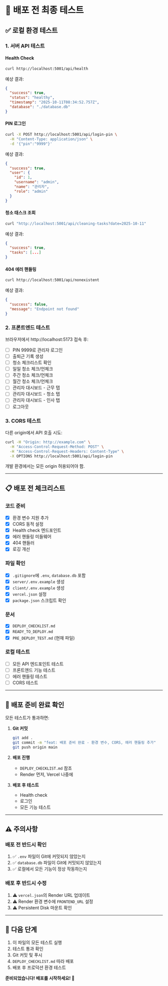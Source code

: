 # 🧪 배포 전 최종 테스트

## ✅ 로컬 환경 테스트

### 1. 서버 API 테스트

#### Health Check
```bash
curl http://localhost:5001/api/health
```
예상 결과:
```json
{
  "success": true,
  "status": "healthy",
  "timestamp": "2025-10-11T08:34:52.757Z",
  "database": "./database.db"
}
```

#### PIN 로그인
```bash
curl -X POST http://localhost:5001/api/login-pin \
  -H "Content-Type: application/json" \
  -d '{"pin":"9999"}'
```
예상 결과:
```json
{
  "success": true,
  "user": {
    "id": 1,
    "username": "admin",
    "name": "관리자",
    "role": "admin"
  }
}
```

#### 청소 태스크 조회
```bash
curl "http://localhost:5001/api/cleaning-tasks?date=2025-10-11"
```
예상 결과:
```json
{
  "success": true,
  "tasks": [...]
}
```

#### 404 에러 핸들링
```bash
curl http://localhost:5001/api/nonexistent
```
예상 결과:
```json
{
  "success": false,
  "message": "Endpoint not found"
}
```

### 2. 프론트엔드 테스트

브라우저에서 http://localhost:5173 접속 후:

- [ ] PIN 9999로 관리자 로그인
- [ ] 출퇴근 기록 생성
- [ ] 청소 체크리스트 확인
- [ ] 일일 청소 체크/언체크
- [ ] 주간 청소 체크/언체크
- [ ] 월간 청소 체크/언체크
- [ ] 관리자 대시보드 - 근무 탭
- [ ] 관리자 대시보드 - 청소 탭
- [ ] 관리자 대시보드 - 인사 탭
- [ ] 로그아웃

### 3. CORS 테스트

다른 origin에서 API 호출 시도:
```bash
curl -H "Origin: http://example.com" \
  -H "Access-Control-Request-Method: POST" \
  -H "Access-Control-Request-Headers: Content-Type" \
  -X OPTIONS http://localhost:5001/api/login-pin
```

개발 환경에서는 모든 origin 허용되어야 함.

---

## 📋 배포 전 체크리스트

### 코드 준비
- [x] 환경 변수 지원 추가
- [x] CORS 동적 설정
- [x] Health check 엔드포인트
- [x] 에러 핸들링 미들웨어
- [x] 404 핸들러
- [x] 로깅 개선

### 파일 확인
- [x] `.gitignore`에 `.env`, `database.db` 포함
- [x] `server/.env.example` 생성
- [x] `client/.env.example` 생성
- [x] `vercel.json` 설정
- [x] `package.json` 스크립트 확인

### 문서
- [x] `DEPLOY_CHECKLIST.md`
- [x] `READY_TO_DEPLOY.md`
- [x] `PRE_DEPLOY_TEST.md` (현재 파일)

### 로컬 테스트
- [ ] 모든 API 엔드포인트 테스트
- [ ] 프론트엔드 기능 테스트
- [ ] 에러 핸들링 테스트
- [ ] CORS 테스트

---

## 🚀 배포 준비 완료 확인

모든 테스트가 통과하면:

1. **Git 커밋**
   ```bash
   git add .
   git commit -m "feat: 배포 준비 완료 - 환경 변수, CORS, 에러 핸들링 추가"
   git push origin main
   ```

2. **배포 진행**
   - `DEPLOY_CHECKLIST.md` 참조
   - Render 먼저, Vercel 나중에

3. **배포 후 테스트**
   - Health check
   - 로그인
   - 모든 기능 테스트

---

## ⚠️ 주의사항

### 배포 전 반드시 확인
1. ✅ `.env` 파일이 Git에 커밋되지 않았는지
2. ✅ `database.db` 파일이 Git에 커밋되지 않았는지
3. ✅ 로컬에서 모든 기능이 정상 작동하는지

### 배포 후 반드시 수정
1. ⚠️ `vercel.json`의 Render URL 업데이트
2. ⚠️ Render 환경 변수에 `FRONTEND_URL` 설정
3. ⚠️ Persistent Disk 마운트 확인

---

## 🎯 다음 단계

1. 이 파일의 모든 테스트 실행
2. 테스트 통과 확인
3. Git 커밋 및 푸시
4. `DEPLOY_CHECKLIST.md` 따라 배포
5. 배포 후 프로덕션 환경 테스트

**준비되었습니다! 배포를 시작하세요! 🚀**
